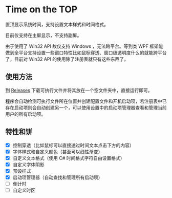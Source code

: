 # Time on the TOP

置顶显示系统时间，支持设置文本样式和时间格式。

目前仅支持在主屏显示，不支持副屏。

由于使用了 Win32 API 故仅支持 Windows ，无法跨平台。等到类 WPF 框架能做到全平台支持设置一些窗口特性比如鼠标穿透、窗口级透明度什么的就能跨平台了，目前对 Win32 API 的使用除了注册表就只有这些东西了。

## 使用方法

到 [Releases](https://github.com/ruattd/TimeOnTheTop/releases/latest) 下载可执行文件并将其放在一个空文件夹中，直接运行即可。

程序会自动检测可执行文件所在位置并创建配置文件和开机启动项，若注册表中已存在启动项则会自动创建另一个，可以使用设置中的启动项管理器查看和管理当前用户的所有启动项。

## 特性和饼

- [x] 控制穿透（比如鼠标可以直接透过时间文本点击下方的内容）
- [x] 字体样式和自定义颜色（甚至可以线性渐变） 
- [x] 自定义文本格式（使用 C# 时间格式字符自由设置格式）
- [x] 自定义字体阴影
- [x] 预设样式
- [x] 启动项管理器（自动查找和管理所有启动项）
- [ ] 倒计时
- [ ] 自定义时区
